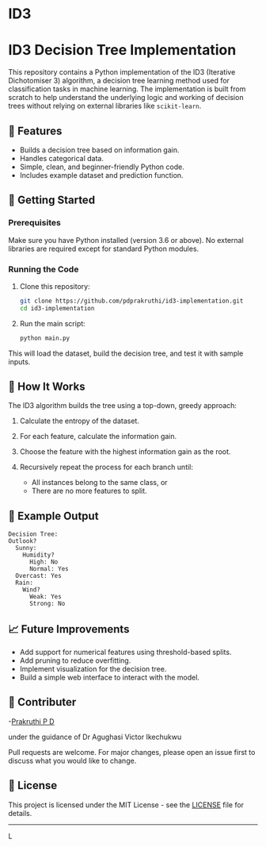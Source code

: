 # ID3

# ID3 Decision Tree Implementation

This repository contains a Python implementation of the ID3 (Iterative Dichotomiser 3) algorithm, a decision tree learning method used for classification tasks in machine learning. The implementation is built from scratch to help understand the underlying logic and working of decision trees without relying on external libraries like `scikit-learn`.

## 📌 Features

* Builds a decision tree based on information gain.
* Handles categorical data.
* Simple, clean, and beginner-friendly Python code.
* Includes example dataset and prediction function.

## 🚀 Getting Started

### Prerequisites

Make sure you have Python installed (version 3.6 or above). No external libraries are required except for standard Python modules.


### Running the Code

1. Clone this repository:

   ```bash
   git clone https://github.com/pdprakruthi/id3-implementation.git
   cd id3-implementation
   ```

2. Run the main script:

   ```bash
   python main.py
   ```

This will load the dataset, build the decision tree, and test it with sample inputs.

## 🧠 How It Works

The ID3 algorithm builds the tree using a top-down, greedy approach:

1. Calculate the entropy of the dataset.
2. For each feature, calculate the information gain.
3. Choose the feature with the highest information gain as the root.
4. Recursively repeat the process for each branch until:

   * All instances belong to the same class, or
   * There are no more features to split.

## 📂 Example Output

```plaintext
Decision Tree:
Outlook?
  Sunny:
    Humidity?
      High: No
      Normal: Yes
  Overcast: Yes
  Rain:
    Wind?
      Weak: Yes
      Strong: No
```

## 📈 Future Improvements

* Add support for numerical features using threshold-based splits.
* Add pruning to reduce overfitting.
* Implement visualization for the decision tree.
* Build a simple web interface to interact with the model.

## 🤝 Contributer
-[Prakruthi P D](https://github.com/pdprakruthi)

under the guidance of Dr Agughasi Victor Ikechukwu


Pull requests are welcome. For major changes, please open an issue first to discuss what you would like to change.

## 📄 License

This project is licensed under the MIT License - see the [LICENSE](LICENSE) file for details.

---

L
